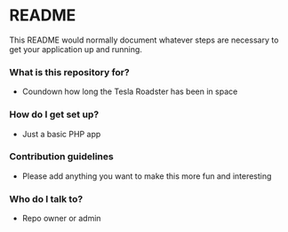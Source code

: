 # README #

This README would normally document whatever steps are necessary to get your application up and running.

### What is this repository for? ###

* Coundown how long the Tesla Roadster has been in space

### How do I get set up? ###

* Just a basic PHP app

### Contribution guidelines ###

* Please add anything you want to make this more fun and interesting

### Who do I talk to? ###

* Repo owner or admin